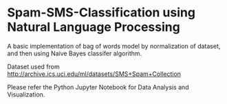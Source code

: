 # Spam-SMS-Classification using Natural Language Processing
A basic implementation of bag of words model by normalization of dataset, and then using Naive Bayes classifer algorithm.

Dataset used from http://archive.ics.uci.edu/ml/datasets/SMS+Spam+Collection

Please refer the Python Jupyter Notebook for Data Analysis and Visualization.
